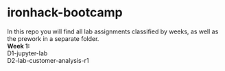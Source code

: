 # ironhack-bootcamp
In this repo you will find all lab assignments classified by weeks, as well as the prework in a separate folder.  
**Week 1:**  
	D1-jupyter-lab  
	D2-lab-customer-analysis-r1  
	
